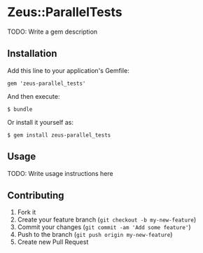 # Zeus::ParallelTests

TODO: Write a gem description

## Installation

Add this line to your application's Gemfile:

    gem 'zeus-parallel_tests'

And then execute:

    $ bundle

Or install it yourself as:

    $ gem install zeus-parallel_tests

## Usage

TODO: Write usage instructions here

## Contributing

1. Fork it
2. Create your feature branch (`git checkout -b my-new-feature`)
3. Commit your changes (`git commit -am 'Add some feature'`)
4. Push to the branch (`git push origin my-new-feature`)
5. Create new Pull Request
